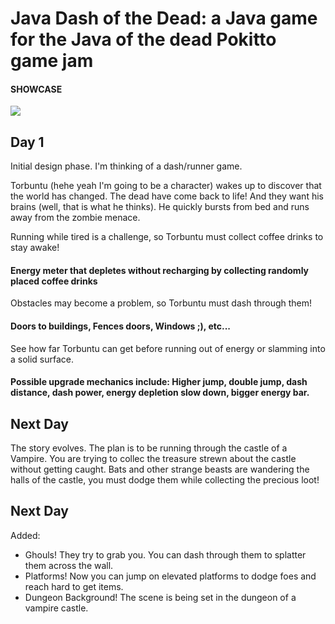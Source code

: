 # Java Dash of the Dead: a Java game for the Java of the dead Pokitto game jam

#### SHOWCASE
![](https://github.com/Torbuntu/JavaDashOfTheDead/blob/master/JavaDashOfTheDead.bin.1.gif)

## Day 1

Initial design phase. I'm thinking of a dash/runner game. 

Torbuntu (hehe yeah I'm going to be a character) wakes up to discover that the world has changed. The dead have come back to life! And they want his brains (well, that is what he thinks). He quickly bursts from bed and runs away from the zombie menace. 

Running while tired is a challenge, so Torbuntu must collect coffee drinks to stay awake! 
#### Energy meter that depletes without recharging by collecting randomly placed coffee drinks

Obstacles may become a problem, so Torbuntu must dash through them! 
#### Doors to buildings, Fences doors, Windows ;), etc...

See how far Torbuntu can get before running out of energy or slamming into a solid surface. 

#### Possible upgrade mechanics include: Higher jump, double jump, dash distance, dash power, energy depletion slow down, bigger energy bar. 


## Next Day

The story evolves. The plan is to be running through the castle of a Vampire. You are trying to collec the treasure strewn about the castle without getting caught. Bats and other
strange beasts are wandering the halls of the castle, you must dodge them while collecting the precious loot! 

## Next Day

Added:
* Ghouls! They try to grab you. You can dash through them to splatter them across the wall.
* Platforms! Now you can jump on elevated platforms to dodge foes and reach hard to get items.
* Dungeon Background! The scene is being set in the dungeon of a vampire castle.
